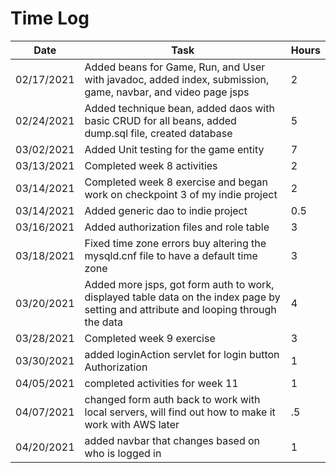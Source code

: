 # Time Log

| Date | Task | Hours |
|------|------|-------|
|02/17/2021|Added beans for Game, Run, and User with javadoc, added index, submission, game, navbar, and video page jsps|2|
|02/24/2021|Added technique bean, added daos with basic CRUD for all beans, added dump.sql file, created database|5|
|03/02/2021| Added Unit testing for the game entity|7|
|03/13/2021|Completed week 8 activities|2|
|03/14/2021|Completed week 8 exercise and began work on checkpoint 3 of my indie project|2|
|03/14/2021|Added generic dao to indie project|0.5|
|03/16/2021|Added authorization files and role table|3|
|03/18/2021|Fixed time zone errors buy altering the mysqld.cnf file to have a default time zone|3|
|03/20/2021|Added more jsps, got form auth to work, displayed table data on the index page by setting and attribute and looping through the data|4|
|03/28/2021|Completed week 9 exercise|3|
|03/30/2021|added loginAction servlet for login button Authorization|1|
|04/05/2021|completed activities for week 11|1|
|04/07/2021|changed form auth back to work with local servers, will find out how to make it work with AWS later|.5|
|04/20/2021|added navbar that changes based on who is logged in|1|